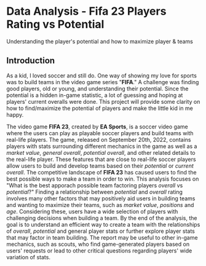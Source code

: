 # Data Analysis - Fifa 23 Players Rating vs Potential
Understanding the player's potential and how to maximize player &amp; teams
## Introduction
As a kid, I loved soccer and still do. One way of showing my love for sports was to build teams in the video game series "**FIFA**." A challenge was finding good players, old or young, and understanding their potential. Since the potential is a hidden in-game statistic, a lot of guessing and hoping at players' current overalls were done. This project will provide some clarity on how to find/maximize the potential of players and make the little kid in me happy.

The video game **FIFA 23**, created by **EA Sports**, is a soccer video game where the users can play as playable soccer players and build teams with real-life players. The game, released on September 20th, 2022, contains players with stats surrounding different mechanics in the game as well as a *market value*, *general overall*, *potential overall*, and other related details to the real-life player. These features that are close to real-life soccer players allow users to build and develop teams based on their *potential* or *current overall*. The competitive landscape of **FIFA 23** has caused users to find the best possible ways to make a team in order to win. This analysis focuses on "What is the best apporach possible team factoring players *overall* vs *potential*?" Finding a relationship between *potential* and *overall* rating involves many other factors that may positively aid users in building teams and wanting to maximize their teams, such as *market value*, *positions* and *age*. Considering these, users have a wide selection of players with challenging decisions when building a team. By the end of the analysis, the goal is to understand an efficient way to create a team with the relationships of *overall*, *potential* and general player stats or further explore player stats that may factor in team building. The report may be useful to other in-game mechanics, such as scouts, who find game-generated players based on users' requests or lead to other critical questions regarding players' wide variation of stats.
